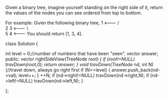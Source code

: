 Given a binary tree, imagine yourself standing on the right side of it, 
return the values of the nodes you can see ordered from top to bottom.

For example:
Given the following binary tree,
   1            <---
 /   \
2     3         <---
 \     \
  5     4       <---
You should return [1, 3, 4].


class Solution {

int level = 0;//number of numbers that have been "seen".
    vector<int> answer;
public:
    vector<int> rightSideView(TreeNode *root) {
        if (root!=NULL) travDown(root,0);
        return answer;
    }
    void travDown(TreeNode* nd, int N){//travel down, always go right first
        if (N>=level) {
            answer.push_back(nd->val);
            level++;
        }
        ++N;
        if (nd->right!=NULL) travDown(nd->right,N);
        if (nd->left!=NULL) travDown(nd->left,N);
    }
    
};
